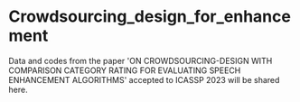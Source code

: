 # Crowdsourcing_design_for_enhancement

Data and codes from the paper 'ON CROWDSOURCING-DESIGN WITH COMPARISON CATEGORY RATING FOR
EVALUATING SPEECH ENHANCEMENT ALGORITHMS' accepted to ICASSP 2023 will be shared here.
